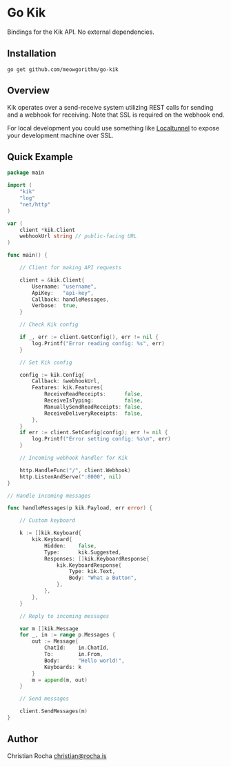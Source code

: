 # Go Kik

Bindings for the Kik API. No external dependencies.

## Installation

    go get github.com/meowgorithm/go-kik

## Overview

Kik operates over a send-receive system utilizing REST calls for sending and a
webhook for receiving. Note that SSL is required on the webhook end.

For local development you could use something like [Localtunnel][lt] to expose
your development machine over SSL.

[lt]: http://localtunnel.me/

## Quick Example

```go
package main

import (
    "kik"
    "log"
    "net/http"
)

var (
    client *kik.Client
    webhookUrl string // public-facing URL
)

func main() {

    // Client for making API requests

    client = &kik.Client{
        Username: "username",
        ApiKey:   "api-key",
        Callback: handleMessages,
        Verbose:  true,
    }

    // Check Kik config

    if _, err := client.GetConfig(), err != nil {
        log.Printf("Error reading config: %s", err)
    }

    // Set Kik config

    config := kik.Config{
        Callback: &webhookUrl,
        Features: kik.Features{
            ReceiveReadReceipts:      false,
            ReceiveIsTyping:          false,
            ManuallySendReadReceipts: false,
            ReceiveDeliveryReceipts:  false,
        },
    }
    if err := client.SetConfig(config); err != nil {
        log.Printf("Error setting config: %s\n", err)
    }

    // Incoming webhook handler for Kik

    http.HandleFunc("/", client.Webhook)
    http.ListenAndServe(":8000", nil)
}

// Handle incoming messages

func handleMessages(p kik.Payload, err error) {

    // Custom keyboard

    k := []kik.Keyboard{
        kik.Keyboard{
            Hidden:    false,
            Type:      kik.Suggested,
            Responses: []kik.KeyboardResponse{
                kik.KeyboardResponse{
                    Type: kik.Text,
                    Body: "What a Button",
                },
            },
        },
    }

    // Reply to incoming messages

    var m []kik.Message
    for _, in := range p.Messages {
        out := Message{
            ChatId:    in.ChatId,
            To:        in.From,
            Body:      "Hello world!",
            Keyboards: k
        }
        m = append(m, out)
    }

    // Send messages

    client.SendMessages(m)
}
```

## Author

Christian Rocha <christian@rocha.is>
